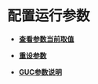 # 配置运行参数<a name="ZH-CN_TOPIC_0242370404"></a>

-   **[查看参数当前取值](查看参数当前取值.md)**  

-   **[重设参数](重设参数.md)**  

-   **[GUC参数说明](GUC参数说明.md)**

